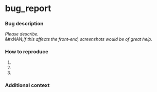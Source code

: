 # bug\_report

### Bug description

_Please describe._\
&#xNAN;_&#x49;f this affects the front-end, screenshots would be of great help._

### How to reproduce

1.
2.
3.

### Additional context
